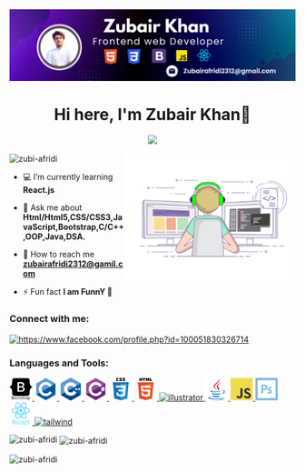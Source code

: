 <div align="center"> <img src="https://github.com/zubi-afridi/zubi-afridi/blob/main/20230918_210128_0000.png "> </div>
 <div align="center">
        <h1> Hi here, I'm Zubair Khan👋<a href="#"></h1>
    </div>
    <p align="center">
        <a href="https://github.com/zubi-afridi"><img
                src="https://readme-typing-svg.herokuapp.com?lines=A+passionate+Frontend+Web+Developer;Graphic+Designer;Logo+Designer;Canva+Expert;Let's+connect+together!&font=Roboto&size=24&duration=3500&pause=500&center=true&width=500&height=50&color=3498db"></a>
        <div>  <img align="right" alt="Coding" width="300" src="https://raw.githubusercontent.com/devsouvik/devsouvik/master/gif3.gif"></div>

<p align="left"> <img src="https://komarev.com/ghpvc/?username=zubi-afridi&label=Profile%20views&color=0e75b6&style=flat" alt="zubi-afridi" /> </p>

- 💻 I’m currently learning **React.js**

- 💬 Ask me about **Html/Html5,CSS/CSS3,JavaScript,Bootstrap,C/C++,OOP,Java,DSA.**

- 📧 How to reach me **zubairafridi2312@gamil.com**

- ⚡ Fun fact **I am FunnY 🤣**

<h3 align="left">Connect with me:</h3>
<p align="left">
<a href="https://fb.com/https://www.facebook.com/profile.php?id=100051830326714" target="blank"><img align="center" src="https://raw.githubusercontent.com/rahuldkjain/github-profile-readme-generator/master/src/images/icons/Social/facebook.svg" alt="https://www.facebook.com/profile.php?id=100051830326714" height="30" width="40" /></a>
</p>

<h3 align="left">Languages and Tools:</h3>
<p align="left"> <a href="https://getbootstrap.com" target="_blank" rel="noreferrer"> <img src="https://raw.githubusercontent.com/devicons/devicon/master/icons/bootstrap/bootstrap-plain-wordmark.svg" alt="bootstrap" width="40" height="40"/> </a> <a href="https://www.cprogramming.com/" target="_blank" rel="noreferrer"> <img src="https://raw.githubusercontent.com/devicons/devicon/master/icons/c/c-original.svg" alt="c" width="40" height="40"/> </a> <a href="https://www.w3schools.com/cpp/" target="_blank" rel="noreferrer"> <img src="https://raw.githubusercontent.com/devicons/devicon/master/icons/cplusplus/cplusplus-original.svg" alt="cplusplus" width="40" height="40"/> </a> <a href="https://www.w3schools.com/cs/" target="_blank" rel="noreferrer"> <img src="https://raw.githubusercontent.com/devicons/devicon/master/icons/csharp/csharp-original.svg" alt="csharp" width="40" height="40"/> </a> <a href="https://www.w3schools.com/css/" target="_blank" rel="noreferrer"> <img src="https://raw.githubusercontent.com/devicons/devicon/master/icons/css3/css3-original-wordmark.svg" alt="css3" width="40" height="40"/> </a> <a href="https://www.w3.org/html/" target="_blank" rel="noreferrer"> <img src="https://raw.githubusercontent.com/devicons/devicon/master/icons/html5/html5-original-wordmark.svg" alt="html5" width="40" height="40"/> </a> <a href="https://www.adobe.com/in/products/illustrator.html" target="_blank" rel="noreferrer"> <img src="https://www.vectorlogo.zone/logos/adobe_illustrator/adobe_illustrator-icon.svg" alt="illustrator" width="40" height="40"/> </a> <a href="https://www.java.com" target="_blank" rel="noreferrer"> <img src="https://raw.githubusercontent.com/devicons/devicon/master/icons/java/java-original.svg" alt="java" width="40" height="40"/> </a> <a href="https://developer.mozilla.org/en-US/docs/Web/JavaScript" target="_blank" rel="noreferrer"> <img src="https://raw.githubusercontent.com/devicons/devicon/master/icons/javascript/javascript-original.svg" alt="javascript" width="40" height="40"/> </a> <a href="https://www.photoshop.com/en" target="_blank" rel="noreferrer"> <img src="https://raw.githubusercontent.com/devicons/devicon/master/icons/photoshop/photoshop-line.svg" alt="photoshop" width="40" height="40"/> </a> <a href="https://reactjs.org/" target="_blank" rel="noreferrer"> <img src="https://raw.githubusercontent.com/devicons/devicon/master/icons/react/react-original-wordmark.svg" alt="react" width="40" height="40"/> </a> <a href="https://tailwindcss.com/" target="_blank" rel="noreferrer"> <img src="https://www.vectorlogo.zone/logos/tailwindcss/tailwindcss-icon.svg" alt="tailwind" width="40" height="40"/> </a> </p>

<p><img align="left" src="https://github-readme-stats.vercel.app/api/top-langs?username=zubi-afridi&show_icons=true&locale=en&layout=compact" alt="zubi-afridi" /></p>

<p>&nbsp;<img align="center" src="https://github-readme-stats.vercel.app/api?username=zubi-afridi&show_icons=true&locale=en" alt="zubi-afridi" /></p>

<p><img align="center" src="https://github-readme-streak-stats.herokuapp.com/?user=zubi-afridi&" alt="zubi-afridi" /></p>
